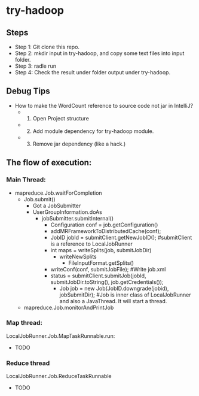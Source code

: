 # try-hadoop

## Steps
* Step 1: Git clone this repo.
* Step 2: mkdir input in try-hadoop, and copy some text files into input folder.
* Step 3: radle run
* Step 4: Check the result under folder output under try-hadoop.


## Debug Tips
* How to make the WordCount reference to source code not jar in IntelliJ?
    * 1. Open Project structure
    * 2. Add module dependency for try-hadoop module.
    * 3. Remove jar dependency (like a hack.)
    
## The flow of execution:
### Main Thread:
* mapreduce.Job.waitForCompletion
   * Job.submit()
      * Got a JobSubmitter
      * UserGroupInformation.doAs
         * jobSubmitter.submitInternal()
            * Configuration conf = job.getConfiguration()
            * addMRFrameworkToDistributedCache(conf);
            * JobID jobId = submitClient.getNewJobID(); #submitClient is a reference to LocalJobRunner
            * int maps = writeSplits(job, submitJobDir)
               * writeNewSplits
                  * FileInputFormat.getSplits()
            * writeConf(conf, submitJobFile); #Write job.xml
            * status = submitClient.submitJob(jobId, submitJobDir.toString(), job.getCredentials());
               * Job job = new Job(JobID.downgrade(jobid), jobSubmitDir); #Job is inner class of LocalJobRunner and also a JavaThread. It will start a thread.
   * mapreduce.Job.monitorAndPrintJob

### Map thread:
LocalJobRunner.Job.MapTaskRunnable.run:
* TODO

### Reduce thread
LocalJobRunner.Job.ReduceTaskRunnable
* TODO
